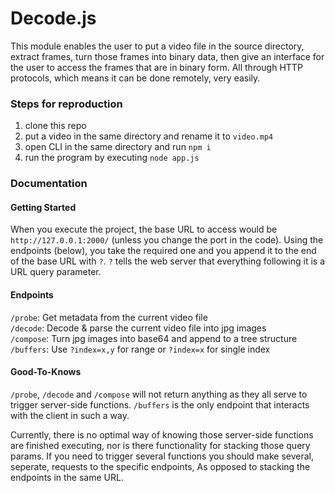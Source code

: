 # Decode.js

This module enables the user to put a video file in the source directory, extract frames, turn those frames into binary data, then give an interface for the user to access the frames that are in binary form. All through HTTP protocols, which means it can be done remotely, very easily.

### Steps for reproduction

1. clone this repo
2. put a video in the same directory and rename it to `video.mp4`
3. open CLI in the same directory and run `npm i`
4. run the program by executing `node app.js`

### Documentation

#### Getting Started

When you execute the project, the base URL to access would be `http://127.0.0.1:2000/` (unless you change the port in the code).
Using the endpoints (below), you take the required one and you append it to the end of the base URL with `?`.
`?` tells the web server that everything following it is a URL query parameter.

#### Endpoints

`/probe`: Get metadata from the current video file <br>
`/decode`: Decode & parse the current video file into jpg images <br>
`/compose`: Turn jpg images into base64 and append to a tree structure <br>
`/buffers`: Use `?index=x,y` for range or `?index=x` for single index

#### Good-To-Knows

`/probe`, `/decode` and `/compose` will not return anything as they all serve to trigger server-side functions.
`/buffers` is the only endpoint that interacts with the client in such a way.

Currently, there is no optimal way of knowing those server-side functions are finished executing, nor is there functionality for stacking those query params. If you need to trigger several functions you should make several, seperate, requests to the specific endpoints, As opposed to stacking the endpoints in the same URL. 
